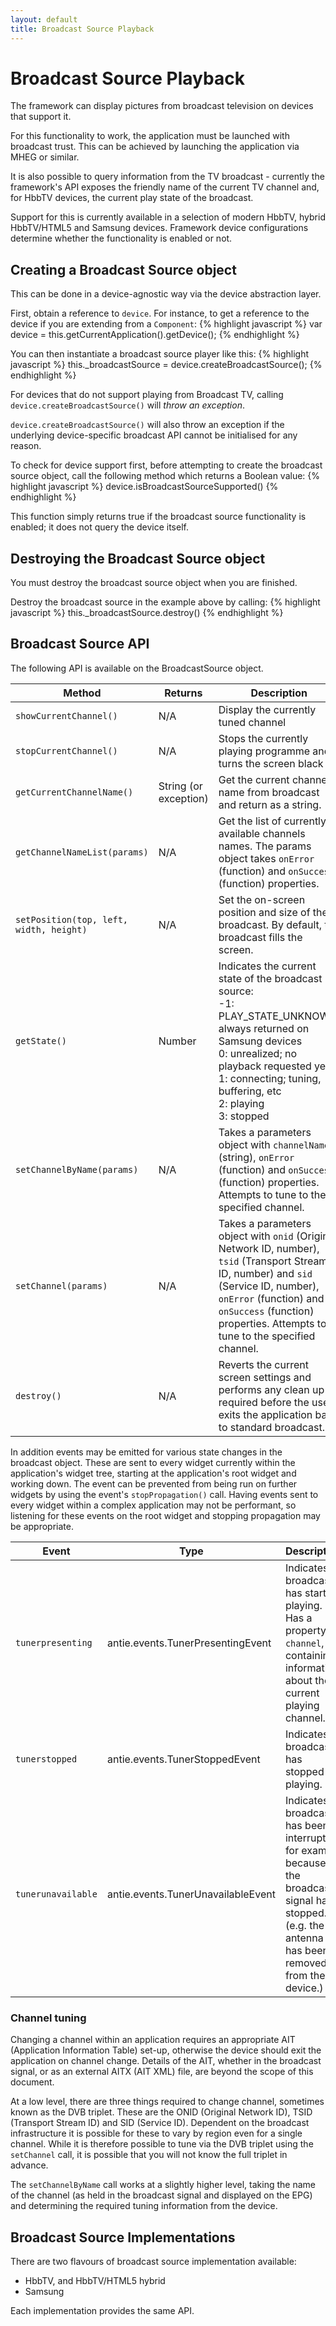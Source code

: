 ```yaml
---
layout: default
title: Broadcast Source Playback
---
```


# Broadcast Source Playback

<p class="lead">The framework can display pictures from broadcast television on devices that support it.</p>

For this functionality to work, the application must be launched with broadcast trust. This can be achieved by launching the application via MHEG or similar.

It is also possible to query information from the TV broadcast - currently the framework's API exposes the friendly name of the current TV channel and, for HbbTV devices, the current play state of the broadcast.

Support for this is currently available in a selection of modern HbbTV, hybrid HbbTV/HTML5 and Samsung devices. Framework device configurations determine whether the functionality is enabled or not.

## Creating a Broadcast Source object

This can be done in a device-agnostic way via the device abstraction layer.

First, obtain a reference to `device`. For instance, to get a reference to the device if you are extending from a `Component`:
{% highlight javascript %}
var device = this.getCurrentApplication().getDevice();
{% endhighlight %}

You can then instantiate a broadcast source player like this:
{% highlight javascript %}
this._broadcastSource = device.createBroadcastSource();
{% endhighlight %}

For devices that do not support playing from Broadcast TV, calling `device.createBroadcastSource()` will *throw an exception*.

`device.createBroadcastSource()` will also throw an exception if the underlying device-specific broadcast API cannot be initialised for any reason.

To check for device support first, before attempting to create the broadcast source object, call the following method which returns a Boolean value:
{% highlight javascript %}
device.isBroadcastSourceSupported()
{% endhighlight %}

This function simply returns true if the broadcast source functionality is enabled; it does not query the device itself.

## Destroying the Broadcast Source object

You must destroy the broadcast source object when you are finished.

Destroy the broadcast source in the example above by calling:
{% highlight javascript %}
this._broadcastSource.destroy()
{% endhighlight %}

## Broadcast Source API

The following API is available on the BroadcastSource object.

| Method | Returns | Description |
| ------ | ------- | ----------- |
| `showCurrentChannel()` |N/A | Display the currently tuned channel |
| `stopCurrentChannel()` | N/A | Stops the currently playing programme and turns the screen black |
| `getCurrentChannelName()` | String (or exception) | Get the current channel name from broadcast and return as a string. |
| `getChannelNameList(params)` | N/A | Get the list of currently available channels names. The params object takes `onError` (function) and `onSuccess` (function) properties.|
| `setPosition(top, left, width, height)` | N/A | Set the on-screen position and size of the broadcast. By default, the broadcast fills the screen. |
| `getState()` | Number | Indicates the current state of the broadcast source:<br/>-1: PLAY_STATE_UNKNOWN; always returned on Samsung devices<br/>0: unrealized; no playback requested yet<br/>1: connecting; tuning, buffering, etc<br/>2: playing<br/>3: stopped |
| `setChannelByName(params)` | N/A | Takes a parameters object with `channelName` (string), `onError` (function) and `onSuccess` (function) properties. Attempts to tune to the specified channel. |
| `setChannel(params)` | N/A | Takes a parameters object with `onid` (Original Network ID, number), `tsid` (Transport Stream ID, number) and `sid` (Service ID, number), `onError` (function) and `onSuccess` (function) properties. Attempts to tune to the specified channel. |
| `destroy()` | N/A | Reverts the current screen settings and performs any clean up required before the user exits the application back to standard broadcast. |

In addition events may be emitted for various state changes in the broadcast object. These are sent to every widget
currently within the application's widget tree, starting at the application's root widget and working down. The event
can be prevented from being run on further widgets by using the event's `stopPropagation()` call. Having events sent to
every widget within a complex application may not be performant, so listening for these events on the root widget and
stopping propagation may be appropriate.

| Event | Type | Description |
| ----- | ---- | ----------- |
| `tunerpresenting` | antie.events.TunerPresentingEvent | Indicates broadcast has started playing. Has a property, `channel`, containing information about the current playing channel. |
| `tunerstopped` | antie.events.TunerStoppedEvent | Indicates broadcast has stopped playing. |
| `tunerunavailable` | antie.events.TunerUnavailableEvent | Indicates broadcast has been interrupted, for example because the broadcast signal has stopped. (e.g. the antenna has been removed from the device.) |

### Channel tuning ###

Changing a channel within an application requires an appropriate AIT (Application Information Table) set-up, otherwise
the device should exit the application on channel change. Details of the AIT, whether in the broadcast signal, or as an
external AITX (AIT XML) file, are beyond the scope of this document.

At a low level, there are three things required to change channel, sometimes known as the DVB triplet. These are the
ONID (Original Network ID), TSID (Transport Stream ID) and SID (Service ID). Dependent on the broadcast infrastructure
it is possible for these to vary by region even for a single channel. While it is therefore possible to tune via the
DVB triplet using the `setChannel` call, it is possible that you will not know the full triplet in advance.

The `setChannelByName` call works at a slightly higher level, taking the name of the channel (as held in the broadcast
signal and displayed on the EPG) and determining the required tuning information from the device.

## Broadcast Source Implementations

There are two flavours of broadcast source implementation available:

* HbbTV, and HbbTV/HTML5 hybrid
* Samsung

Each implementation provides the same API.
